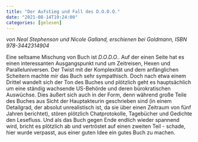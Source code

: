 ```yaml
---
title: "Der Aufstieg und Fall des D.O.D.O."
date: "2021-08-14T19:24:00"
categories: [gelesen]
---
```


*von Neal Stephenson und Nicole Galland,
erschienen bei Goldmann, ISBN 978-3442314904*

Eine seltsame Mischung von Buch ist *D.O.D.O.*. Auf der einen Seite hat es einen interessanten Ausgangspunkt rund um Zeitreisen, Hexen und Paralleluniversen. Der Twist mit der Komplexität und dem anfänglichen Scheitern machte mir das Buch sehr sympathisch. Doch nach etwa einem Drittel wandelt sich der Ton des Buches und plötzlich geht es hauptsächlich um eine ständig wachsende US-Behörde und deren bürokratischen Auswüchse. Dies äußert sich auch in der Form, denn während große Teile des Buches aus Sicht der Hauptakteurin geschrieben sind (in einem Detailgrad, der absolut unrealistisch ist, da sie über einen Zeitraum von fünf Jahren berichtet), stören plötzlich Chatprotokolle, Tagebücher und Gedichte den Lesefluss. Und als das Buch gegen Ende endlich wieder spannend wird, bricht es plötzlich ab und vertröstet auf einen zweiten Teil - schade, hier wurde verpasst, aus einer guten Idee ein gutes Buch zu machen.